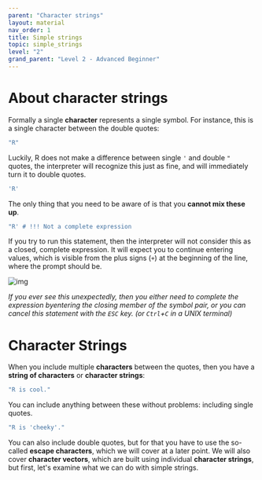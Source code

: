 ```yaml
---
parent: "Character strings"
layout: material 
nav_order: 1
title: Simple strings 
topic: simple_strings 
level: "2"
grand_parent: "Level 2 - Advanced Beginner"
---
```


# About character strings

Formally a single **character** represents a single symbol. For instance, this is a single character between the double quotes:

```R
"R"
```


Luckily, R does not make a difference between single `'` and double `"` quotes, the interpreter will recognize this just as fine, and will immediately turn it to double quotes.

```R
'R'
```

The only thing that you need to be aware of is that you **cannot mix these up**. 

```R
"R' # !!! Not a complete expression
```

If you try to run this statement, then the interpreter will not consider this as a closed, complete expression. It will expect you to continue entering values, which is visible from the plus signs (`+`) at the beginning of the line, where the prompt should be.

![img]({{site.url}}{{site.baseurl}}/images/R_quote_console.png)

*If you ever see this unexpectedly, then you either need to complete the expression byentering the closing member of the symbol pair, or you can cancel this statement with the `ESC` key. (or `Ctrl`+`C` in a UNIX terminal)*

# Character Strings

When you include multiple **characters** between the quotes, then you have a **string of characters** or **character strings**:

```R
"R is cool."
```

You can include anything between these without problems: including single quotes.

```R
"R is 'cheeky'."
```

You can also include double quotes, but for that you have to use the so-called **escape characters**, which we will cover at a later point. We will also cover **character vectors**, which are built using individual **character strings**, but first, let's examine what we can do with simple strings.








